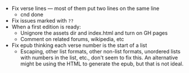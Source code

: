 * Fix verse lines — most of them put two lines on the same line
  * cnd done
* Fix issues marked with `??`
* When a first edition is ready:
    * Unignore the assets dir and index.html and turn on GH pages
    * Comment on related forums, wikipedia, etc
* Fix epub thinking each verse number is the start of a list
  * Escaping, other list formats, other non-list formats, unordered lists with
    numbers in the list, etc., don't seem to fix this. An alternative might be
    using the HTML to generate the epub, but that is not ideal.
